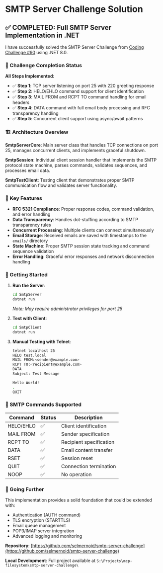 # SMTP Server Challenge Solution

## ✅ **COMPLETED**: Full SMTP Server Implementation in .NET

I have successfully solved the SMTP Server Challenge from [Coding Challenge #90](https://codingchallenges.substack.com/p/coding-challenge-90-smtp-server) using .NET 8.0.

### 🎯 Challenge Completion Status

**All Steps Implemented:**
- ✅ **Step 1**: TCP server listening on port 25 with 220 greeting response
- ✅ **Step 2**: HELO/EHLO command support for client identification  
- ✅ **Step 3**: MAIL FROM and RCPT TO command handling for email headers
- ✅ **Step 4**: DATA command with full email body processing and RFC transparency handling
- ✅ **Step 5**: Concurrent client support using async/await patterns

### 🏗️ Architecture Overview

**SmtpServerCore**: Main server class that handles TCP connections on port 25, manages concurrent clients, and implements graceful shutdown.

**SmtpSession**: Individual client session handler that implements the SMTP protocol state machine, parses commands, validates sequences, and processes email data.

**SmtpTestClient**: Testing client that demonstrates proper SMTP communication flow and validates server functionality.

### 🔧 Key Features

- **RFC 5321 Compliance**: Proper response codes, command validation, and error handling
- **Data Transparency**: Handles dot-stuffing according to SMTP transparency rules  
- **Concurrent Processing**: Multiple clients can connect simultaneously
- **Email Storage**: Received emails are saved with timestamps to the `emails/` directory
- **State Machine**: Proper SMTP session state tracking and command sequence validation
- **Error Handling**: Graceful error responses and network disconnection handling

### 🚀 Getting Started

1. **Run the Server**:
   ```bash
   cd SmtpServer
   dotnet run
   ```
   *Note: May require administrator privileges for port 25*

2. **Test with Client**:
   ```bash
   cd SmtpClient  
   dotnet run
   ```

3. **Manual Testing with Telnet**:
   ```bash
   telnet localhost 25
   HELO test.local
   MAIL FROM:<sender@example.com>
   RCPT TO:<recipient@example.com>
   DATA
   Subject: Test Message
   
   Hello World!
   .
   QUIT
   ```

### 📧 SMTP Commands Supported

| Command | Status | Description |
|---------|--------|-------------|
| HELO/EHLO | ✅ | Client identification |
| MAIL FROM | ✅ | Sender specification |
| RCPT TO | ✅ | Recipient specification |  
| DATA | ✅ | Email content transfer |
| RSET | ✅ | Session reset |
| QUIT | ✅ | Connection termination |
| NOOP | ✅ | No operation |

### 🎯 Going Further

This implementation provides a solid foundation that could be extended with:
- Authentication (AUTH command)
- TLS encryption (STARTTLS) 
- Email queue management
- POP3/IMAP server integration
- Advanced logging and monitoring

**Repository**: [https://github.com/selmernoid/smtp-server-challenge](https://github.com/selmernoid/smtp-server-challenge)

**Local Development**: Full project available at `S:\Projects\mcp-filesystem\smtp-server-challenge\`
